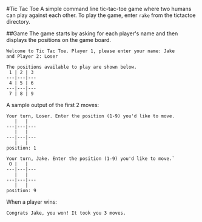 #Tic Tac Toe
A simple command line tic-tac-toe game where two humans can play against each other.
To play the game, enter `rake` from the tictactoe directory.

##Game
The game starts by asking for each player's name and then displays the positions on the game board.
```
Welcome to Tic Tac Toe. Player 1, please enter your name: Jake
and Player 2: Loser

The positions available to play are shown below.
 1 | 2 | 3
---|---|---
 4 | 5 | 6
---|---|---
 7 | 8 | 9
```
A sample output of the first 2 moves:
```
Your turn, Loser. Enter the position (1-9) you'd like to move.
   |   |   
---|---|---
   |   |   
---|---|---
   |   |   
position: 1

Your turn, Jake. Enter the position (1-9) you'd like to move.`
 O |   |   
---|---|---
   |   |   
---|---|---
   |   |   
position: 9
```
When a player wins:

`Congrats Jake, you won! It took you 3 moves.`
